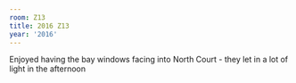 ```yaml
---
room: Z13
title: 2016 Z13
year: '2016'
---
```


Enjoyed having the bay windows facing into North Court - they let in a lot of light in the afternoon